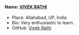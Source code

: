 #### Name: [VIVEK RATHI](https://github.com/vivekrathi53)
- Place: Allahabad, UP, India
- Bio: Very enthusiastic to learn. 
- GitHub: [Vivek Rathi](https://github.com/vivekrathi53)
